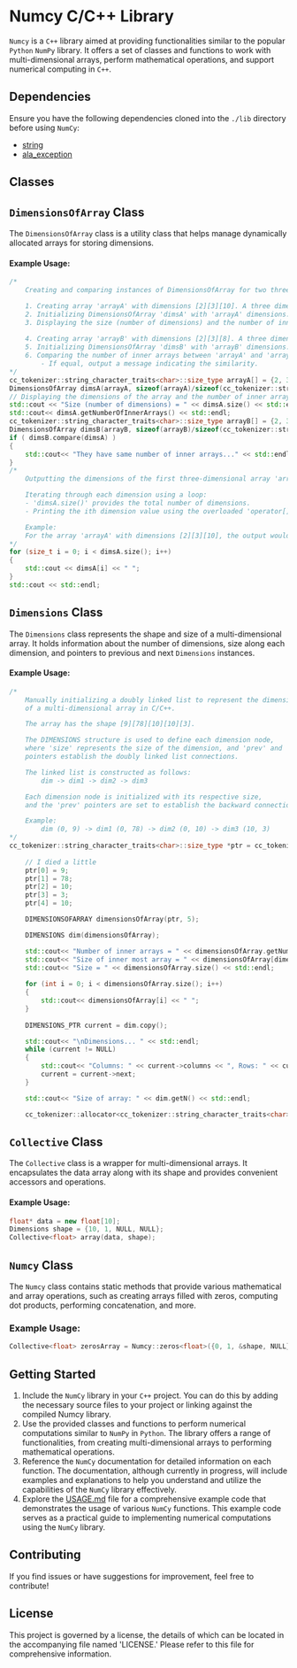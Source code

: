 # Numcy C/C++ Library
`Numcy` is a `C++` library aimed at providing functionalities similar to the popular `Python` `NumPy` library. It offers a set of classes and functions to work with multi-dimensional arrays, perform mathematical operations, and support numerical computing in `C++`.

## Dependencies

Ensure you have the following dependencies cloned into the `./lib` directory before using `NumCy`:

- [string](https://github.com/KHAAdotPK/string.git)
- [ala_exception](https://github.com/KHAAdotPK/ala_exception.git)

## Classes

## `DimensionsOfArray` Class
The `DimensionsOfArray` class is a utility class that helps manage dynamically allocated arrays for storing dimensions.
#### Example Usage:
```C++
/*
    Creating and comparing instances of DimensionsOfArray for two three-dimensional arrays.

    1. Creating array 'arrayA' with dimensions [2][3][10]. A three dimensional array, with six inner arrays(two three-dimensional arrays), and then each inner array is a single line array(the innermost array)  of 10 columns.
    2. Initializing DimensionsOfArray 'dimsA' with 'arrayA' dimensions.
    3. Displaying the size (number of dimensions) and the number of inner arrays for 'arrayA'.
    
    4. Creating array 'arrayB' with dimensions [2][3][8]. A three dimensional array, with six inner arrays(two  three-dimensional arrays), and then each inner array is a single line array(the innermost array) of 8 columns.
    5. Initializing DimensionsOfArray 'dimsB' with 'arrayB' dimensions.
    6. Comparing the number of inner arrays between 'arrayA' and 'arrayB'.
        - If equal, output a message indicating the similarity.
*/
cc_tokenizer::string_character_traits<char>::size_type arrayA[] = {2, 3, 10};
DimensionsOfArray dimsA(arrayA, sizeof(arrayA)/sizeof(cc_tokenizer::string_character_traits<char>::size_type));
// Displaying the dimensions of the array and the number of inner arrays.
std::cout << "Size (number of dimensions) = " << dimsA.size() << std::endl;
std::cout<< dimsA.getNumberOfInnerArrays() << std::endl;
cc_tokenizer::string_character_traits<char>::size_type arrayB[] = {2, 3, 8};
DimensionsOfArray dimsB(arrayB, sizeof(arrayB)/sizeof(cc_tokenizer::string_character_traits<char>::size_type));    
if ( dimsB.compare(dimsA) ) 
{
    std::cout<< "They have same number of inner arrays..." << std::endl;
}
/*
    Outputting the dimensions of the first three-dimensional array 'arrayA' using the overloaded operator.

    Iterating through each dimension using a loop:
    - 'dimsA.size()' provides the total number of dimensions.
    - Printing the ith dimension value using the overloaded 'operator[]'.

    Example:
    For the array 'arrayA' with dimensions [2][3][10], the output would be: 2 3 10
*/
for (size_t i = 0; i < dimsA.size(); i++)
{
    std::cout << dimsA[i] << " ";
}
std::cout << std::endl;
```

## `Dimensions` Class
The `Dimensions` class represents the shape and size of a multi-dimensional array. It holds information about the number of dimensions, size along each dimension, and pointers to previous and next `Dimensions` instances.
#### Example Usage:
```C++
/*    
    Manually initializing a doubly linked list to represent the dimensions
    of a multi-dimensional array in C/C++.

    The array has the shape [9][78][10][10][3].

    The DIMENSIONS structure is used to define each dimension node,
    where 'size' represents the size of the dimension, and 'prev' and 'next'
    pointers establish the doubly linked list connections.

    The linked list is constructed as follows:
        dim -> dim1 -> dim2 -> dim3

    Each dimension node is initialized with its respective size,
    and the 'prev' pointers are set to establish the backward connections.

    Example:
        dim (0, 9) -> dim1 (0, 78) -> dim2 (0, 10) -> dim3 (10, 3)
*/
cc_tokenizer::string_character_traits<char>::size_type *ptr = cc_tokenizer::allocator<cc_tokenizer::string_character_traits<char>::size_type>().allocate(5);
   
    // I died a little
    ptr[0] = 9;
    ptr[1] = 78;
    ptr[2] = 10;
    ptr[3] = 3;
    ptr[4] = 10;

    DIMENSIONSOFARRAY dimensionsOfArray(ptr, 5);

    DIMENSIONS dim(dimensionsOfArray);

    std::cout<< "Number of inner arrays = " << dimensionsOfArray.getNumberOfInnerArrays() << std::endl;
    std::cout<< "Size of inner most array = " << dimensionsOfArray[dimensionsOfArray.size() - 1] << std::endl;
    std::cout<< "Size = " << dimensionsOfArray.size() << std::endl;
    
    for (int i = 0; i < dimensionsOfArray.size(); i++)
    {
        std::cout<< dimensionsOfArray[i] << " ";
    }
    
    DIMENSIONS_PTR current = dim.copy();

    std::cout<< "\nDimensions... " << std::endl;
    while (current != NULL)
    {
        std::cout<< "Columns: " << current->columns << ", Rows: " << current->rows << std::endl;        
        current = current->next;
    }

    std::cout<< "Size of array: " << dim.getN() << std::endl; 

    cc_tokenizer::allocator<cc_tokenizer::string_character_traits<char>::size_type>().deallocate(ptr);
```

## `Collective` Class
The `Collective` class is a wrapper for multi-dimensional arrays. It encapsulates the data array along with its shape and provides convenient accessors and operations.
#### Example Usage:
```C++
float* data = new float[10];
Dimensions shape = {10, 1, NULL, NULL};
Collective<float> array(data, shape);
```
## `Numcy` Class
The `Numcy` class contains static methods that provide various mathematical and array operations, such as creating arrays filled with zeros, computing dot products, performing concatenation, and more.
### Example Usage:
```C++
Collective<float> zerosArray = Numcy::zeros<float>({0, 1, &shape, NULL});
```

## Getting Started
1. Include the `NumCy` library in your `C++` project. You can do this by adding the necessary source files to your project or linking against the compiled Numcy library.
2. Use the provided classes and functions to perform numerical computations similar to `NumPy` in `Python`. The library offers a range of functionalities, from creating multi-dimensional arrays to performing mathematical operations.
3. Reference the `NumCy` documentation for detailed information on each function. The documentation, although currently in progress, will include examples and explanations to help you understand and utilize the capabilities of the `NumCy` library effectively.
4. Explore the [USAGE.md](USAGE.md) file for a comprehensive example code that demonstrates the usage of various `NumCy` functions. This example code serves as a practical guide to implementing numerical computations using the `NumCy` library. 

## Contributing
If you find issues or have suggestions for improvement, feel free to contribute!

## License
This project is governed by a license, the details of which can be located in the accompanying file named 'LICENSE.' Please refer to this file for comprehensive information.
